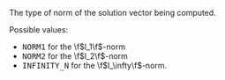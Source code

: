 The type of norm of the solution vector being computed.

Possible values:

 - <tt>NORM1</tt> for the \f$l_1\f$-norm
 - <tt>NORM2</tt> for the \f$l_2\f$-norm
 - <tt>INFINITY_N</tt> for the \f$l_\infty\f$-norm.
